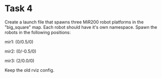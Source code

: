 # Task 4

Create a launch file that spawns three MiR200 robot platforms in the "big_square" map. Each robot should have it's own namespace.
Spawn the robots in the following positions:

mir1: (0/0.5/0)

mir2: (0/-0.5/0)

mir3: (2/0.0/0)

Keep the old rviz config.
